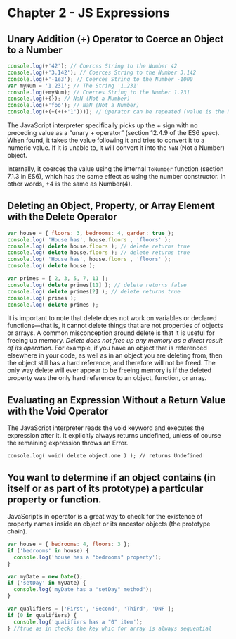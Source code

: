 # Chapter 2 - JS Expressions

## Unary Addition (+) Operator to Coerce an Object to a Number

```js
console.log(+'42'); // Coerces String to the Number 42
console.log(+'3.142'); // Coerces String to the Number 3.142
console.log(+'-1e3'); // Coerces String to the Number -1000
var myNum = '1.231'; // The String '1.231'
console.log(+myNum); // Coerces String to the Number 1.231
console.log(+{}); // NaN (Not a Number)
console.log(+'foo'); // NaN (Not a Number)
console.log(+(+(+(+'1')))); // Operator can be repeated (value is the Number 1)
```

The JavaScript interpreter specifically picks up the + sign with no preceding value as a “unary + operator” (section
12.4.9 of the ES6 spec). When found, it takes the value following it and tries to convert it to a numeric value. If it
is unable to, it will convert it into the `NaN` (Not a Number) object.

Internally, it coerces the value using the internal `ToNumber` function (section 7.1.3 in ES6), which has the same
effect as using the number constructor. In other words, +4 is the same as Number(4).

## Deleting an Object, Property, or Array Element with the Delete Operator

```js
var house = { floors: 3, bedrooms: 4, garden: true };
console.log( 'House has', house.floors , 'floors' );
console.log( delete house.floors ); // delete returns true
console.log( delete house.floors ); // delete returns true
console.log( 'House has', house.floors , 'floors' );
console.log( delete house );

var primes = [ 2, 3, 5, 7, 11 ];
console.log( delete primes[11] ); // delete returns false
console.log( delete primes[2] ); // delete returns true
console.log( primes );
console.log( delete primes );
```

It is important to note that delete does not work on variables or declared functions—that is, it cannot delete things
that are not properties of objects or arrays. A common misconception around delete is that it is useful for freeing up
memory.
_Delete does not free up any memory as a direct result of its operation._
For example, if you have an object that is referenced elsewhere in your code, as well as in an object you are deleting
from, then the object still has a hard reference, and therefore will not be freed. The only way delete will ever appear
to be freeing memory is if the deleted property was the only hard reference to an object, function, or array.

## Evaluating an Expression Without a Return Value with the Void Operator

The JavaScript interpreter reads the void keyword and executes the expression after it. It explicitly always returns
undefined, unless of course the remaining expression throws an Error.

`console.log( void( delete object.one ) ); // returns Undefined`

## You want to determine if an object contains (in itself or as part of its prototype) a particular property or function.

JavaScript’s in operator is a great way to check for the existence of property names inside an object or its ancestor
objects (the prototype chain).

```js
var house = { bedrooms: 4, floors: 3 };
if ('bedrooms' in house) {
  console.log('house has a "bedrooms" property');
}

var myDate = new Date();
if ('setDay' in myDate) {
  console.log('myDate has a "setDay" method');
}

var qualifiers = ['First', 'Second', 'Third', 'DNF'];
if (0 in qualifiers) {
  console.log('qualifiers has a "0" item');
} //true as in checks the key whic for array is always sequential
```
